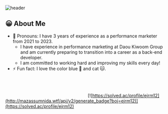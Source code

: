 ![header](https://capsule-render.vercel.app/api?type=waving&color=0099ff&height=200&section=header&text=JuyoungOh&fontSize=40&animation=twinkling&fontAlign=75)
<h2>😀 About Me </h2>

- 📌 Pronouns: I have 3 years of experience as a performance marketer from 2021 to 2023.
  - I have experience in performance marketing at Daou Kiwoom Group and am currently preparing to transition into a career as a back-end developer.
  - I am committed to working hard and improving my skills every day!
- ⚡️ Fun fact: I love the color blue 💙 and cat 🐱.
<br>
<br>

  &nbsp;&nbsp;&nbsp;&nbsp;&nbsp;&nbsp;&nbsp;&nbsp;&nbsp;&nbsp;&nbsp;&nbsp;&nbsp;&nbsp;&nbsp;&nbsp;&nbsp;&nbsp;&nbsp;&nbsp;&nbsp;&nbsp;&nbsp;&nbsp;&nbsp;&nbsp;&nbsp;&nbsp;&nbsp;&nbsp;&nbsp;&nbsp;&nbsp;&nbsp;&nbsp;&nbsp;&nbsp;&nbsp;&nbsp;&nbsp;&nbsp;&nbsp;&nbsp;&nbsp;&nbsp;&nbsp;&nbsp;&nbsp;&nbsp;&nbsp;&nbsp;&nbsp;&nbsp;&nbsp;&nbsp;&nbsp;&nbsp;&nbsp;&nbsp;&nbsp;&nbsp;&nbsp;&nbsp;&nbsp;&nbsp;
   [![https://solved.ac/profile/ejrm12](http://mazassumnida.wtf/api/v2/generate_badge?boj=ejrm12)](https://solved.ac/profile/ejrm12)



